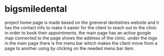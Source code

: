 # bigsmiledental
project
home page is made based on the gneneral dentistries website and it has the contact info to make it easier for the client to reach out to the clinic in order to book their appointments.
the main page has an active google map connected to the page shows the address of the clinic.
under the logo in the main page there is the menu bar which makes the client move from a page to another using by clicking on the needed menu bar item.

